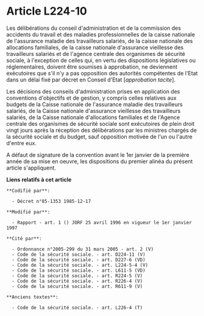 # Article L224-10

Les délibérations du conseil d'administration et de la commission des accidents du travail et des maladies professionnelles
de la caisse nationale de l'assurance maladie des travailleurs salariés, de la caisse nationale des allocations familiales,
de la caisse nationale d'assurance vieillesse des travailleurs salariés et de l'agence centrale des organismes de sécurité
sociale, à l'exception de celles qui, en vertu des dispositions législatives ou réglementaires, doivent être soumises à
approbation, ne deviennent exécutoires que s'il n'y a pas opposition des autorités compétentes de l'Etat dans un délai fixé
par décret en Conseil d'Etat [*approbation tacite*]. 

Les décisions des conseils d'administration prises en application des conventions d'objectifs et de gestion, y compris celles
relatives aux budgets de la Caisse nationale de l'assurance maladie des travailleurs salariés, de la Caisse nationale
d'assurance vieillesse des travailleurs salariés, de la Caisse nationale d'allocations familiales et de l'Agence centrale des
organismes de sécurité sociale sont exécutoires de plein droit vingt jours après la réception des délibérations par les
ministres chargés de la sécurité sociale et du budget, sauf opposition motivée de l'un ou l'autre d'entre eux.

A défaut de signature de la convention avant le 1er janvier de la première année de sa mise en oeuvre, les dispositions du
premier alinéa du présent article s'appliquent.

**Liens relatifs à cet article**

	**Codifié par**:

	  - Décret n°85-1353 1985-12-17

	**Modifié par**:

	  - Rapport - art. 1 () JORF 25 avril 1996 en vigueur le 1er janvier 1997

	**Cité par**:

	  - Ordonnance n°2005-299 du 31 mars 2005 - art. 2 (V)
	  - Code de la sécurité sociale. - art. D224-11 (V)
	  - Code de la sécurité sociale. - art. D227-6 (VD)
	  - Code de la sécurité sociale. - art. L224-5-4 (V)
	  - Code de la sécurité sociale. - art. L611-5 (VD)
	  - Code de la sécurité sociale. - art. R224-5 (V)
	  - Code de la sécurité sociale. - art. R226-4 (V)
	  - Code de la sécurité sociale. - art. R611-9 (V)

	**Anciens textes**:

	  - Code de la sécurité sociale. - art. L226-4 (T)
